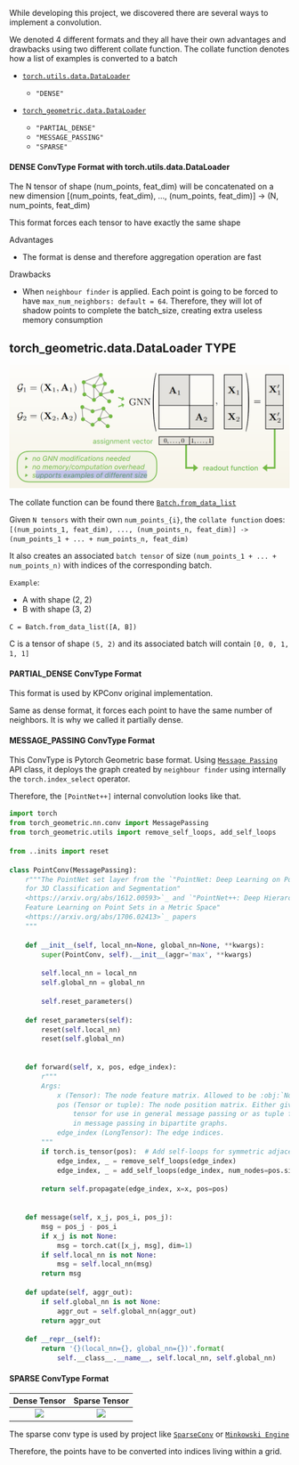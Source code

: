 While developing this project, we discovered there are several ways to implement a convolution.

We denoted 4 different formats and they all have their own advantages and drawbacks using two different collate function.
The collate function denotes how a list of examples is converted to a batch

* [```torch.utils.data.DataLoader```](https://pytorch.org/docs/stable/_modules/torch/utils/data/dataloader.html)
    - ```"DENSE"```

* [```torch_geometric.data.DataLoader```](https://pytorch-geometric.readthedocs.io/en/latest/_modules/torch_geometric/data/dataset.html#Dataset)
    - ```"PARTIAL_DENSE"```
    - ```"MESSAGE_PASSING"```
    - ```"SPARSE"```

<h4> DENSE ConvType Format with torch.utils.data.DataLoader</h4>

The N tensor of shape (num_points, feat_dim) will be concatenated on a new dimension
[(num_points, feat_dim), ..., (num_points, feat_dim)] -> (N, num_points, feat_dim)

This format forces each tensor to have exactly the same shape

Advantages

* The format is dense and therefore aggregation operation are fast

Drawbacks

* When ```neighbour finder``` is applied. Each point is going to be forced to have         ```max_num_neighbors: default = 64```. Therefore, they will lot of shadow points to complete the batch_size, creating extra useless memory consumption

<h2> torch_geometric.data.DataLoader TYPE </h2>

![Screenshot](/docs/imgs/pyg_batch.PNG)

The collate function can be found there [```Batch.from_data_list```](https://pytorch-geometric.readthedocs.io/en/latest/_modules/torch_geometric/data/batch.html#Batch)

Given ```N tensors``` with their own ```num_points_{i}```, the ```collate function``` does:
```[(num_points_1, feat_dim), ..., (num_points_n, feat_dim)] -> (num_points_1 + ... + num_points_n, feat_dim)```

It also creates an associated ```batch tensor``` of size ```(num_points_1 + ... + num_points_n)``` with indices of the corresponding batch.

```Example```:

* A with shape (2, 2)
* B with shape (3, 2)

```C = Batch.from_data_list([A, B])```

C is a tensor of shape ```(5, 2)``` and its associated batch will contain ```[0, 0, 1, 1, 1]```


<h4> PARTIAL_DENSE ConvType Format </h4>

This format is used by KPConv original implementation.


Same as dense format, it forces each point to have the same number of neighbors.
It is why we called it partially dense.

<h4> MESSAGE_PASSING ConvType Format </h4>

This ConvType is Pytorch Geometric base format.
Using [```Message Passing```](https://pytorch-geometric.readthedocs.io/en/latest/_modules/torch_geometric/nn/conv/message_passing.html#MessagePassing) API class, it deploys the graph created by ```neighbour finder``` using internally the ```torch.index_select``` operator.

Therefore, the ```[PointNet++]``` internal convolution looks like that.

```python
import torch
from torch_geometric.nn.conv import MessagePassing
from torch_geometric.utils import remove_self_loops, add_self_loops

from ..inits import reset

class PointConv(MessagePassing):
    r"""The PointNet set layer from the `"PointNet: Deep Learning on Point Sets
    for 3D Classification and Segmentation"
    <https://arxiv.org/abs/1612.00593>`_ and `"PointNet++: Deep Hierarchical
    Feature Learning on Point Sets in a Metric Space"
    <https://arxiv.org/abs/1706.02413>`_ papers
    """

    def __init__(self, local_nn=None, global_nn=None, **kwargs):
        super(PointConv, self).__init__(aggr='max', **kwargs)

        self.local_nn = local_nn
        self.global_nn = global_nn

        self.reset_parameters()

    def reset_parameters(self):
        reset(self.local_nn)
        reset(self.global_nn)


    def forward(self, x, pos, edge_index):
        r"""
        Args:
            x (Tensor): The node feature matrix. Allowed to be :obj:`None`.
            pos (Tensor or tuple): The node position matrix. Either given as
                tensor for use in general message passing or as tuple for use
                in message passing in bipartite graphs.
            edge_index (LongTensor): The edge indices.
        """
        if torch.is_tensor(pos):  # Add self-loops for symmetric adjacencies.
            edge_index, _ = remove_self_loops(edge_index)
            edge_index, _ = add_self_loops(edge_index, num_nodes=pos.size(0))

        return self.propagate(edge_index, x=x, pos=pos)


    def message(self, x_j, pos_i, pos_j):
        msg = pos_j - pos_i
        if x_j is not None:
            msg = torch.cat([x_j, msg], dim=1)
        if self.local_nn is not None:
            msg = self.local_nn(msg)
        return msg

    def update(self, aggr_out):
        if self.global_nn is not None:
            aggr_out = self.global_nn(aggr_out)
        return aggr_out

    def __repr__(self):
        return '{}(local_nn={}, global_nn={})'.format(
            self.__class__.__name__, self.local_nn, self.global_nn)
```

<h4> SPARSE ConvType Format </h4>


| Dense Tensor                                                                    | Sparse Tensor                                                                     |
|:-------------------------------------------------------------------------------:|:---------------------------------------------------------------------------------:|
| <img src="https://stanfordvl.github.io/MinkowskiEngine/_images/conv_dense.gif"> | <img src="https://stanfordvl.github.io/MinkowskiEngine/_images/conv_sparse.gif" > |

The sparse conv type is used by project like [```SparseConv```](https://github.com/facebookresearch/SparseConvNet) or [```Minkowski Engine```](https://github.com/StanfordVL/MinkowskiEngine)

Therefore, the points have to be converted into indices living within a grid.